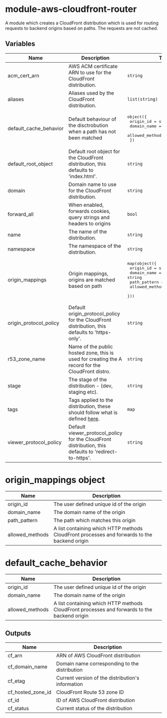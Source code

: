 # module-aws-cloudfront-router

A module which creates a CloudFront distribution which is used for routing requests to backend origins based on paths. The requests are not cached. 

## Variables

| Name | Description | Type | Default | Required |
|------|-------------|------|---------|:-----:|
| acm\_cert\_arn | AWS ACM certificate ARN to use for the CloudFront distribution. | `string` | n/a | yes |
| aliases | Aliases used by the CloudFront distribution. | `list(string)` | n/a | yes |
| default\_cache\_behavior | Default behaviour of the disctrobution when a path has not been matched | <pre>object({<br>    origin_id       = string<br>    domain_name     = string<br>    allowed_methods = list(string)<br>  })</pre> | n/a | yes |
| default\_root\_object | Default root object for the CloudFront distribution, this defaults to 'index.html'. | `string` | `"index.html"` | no |
| domain | Domain name to use for the CloudFront distribution. | `string` | n/a | yes |
| forward\_all | When enabled, forwards cookies, query strings and headers to origins | `bool` | `true` | no |
| name | The name of the distribution. | `string` | n/a | yes |
| namespace | The namespace of the distribution. | `string` | n/a | yes |
| origin\_mappings | Origin mappings, origins are matched based on path | <pre>map(object({<br>    origin_id       = string<br>    domain_name     = string<br>    path_pattern    = string<br>    allowed_methods = list(string)<br>  }))</pre> | n/a | yes |
| origin\_protocol\_policy | Default origin\_protocol\_policy for the CloudFront distribution, this defaults to 'https-only'. | `string` | `"https-only"` | no |
| r53\_zone\_name | Name of the public hosted zone, this is used for creating the A record for the CloudFront distro. | `string` | n/a | yes |
| stage | The stage of the distribution - (dev, staging etc). | `string` | n/a | yes |
| tags | Tags applied to the distribution, these should follow what is defined [here](https://github.com/Adaptavist/terraform-compliance/blob/master/features/tags.feature). | `map` | n/a | yes |
| viewer\_protocol\_policy | Default viewer\_protocol\_policy for the CloudFront distribution, this defaults to 'redirect-to-https'. | `string` | `"redirect-to-https"` | no |


# origin_mappings object
| Name                        | Description                                                                                     |
| --------------------------- | ----------------------------------------------------------------------------------------------- |
| origin_id                 | The user defined unique id of the origin                                      |
| domain_name | The domain name of the origin |
| path_pattern | The path which matches this origin |
| allowed_methods | A list containing which HTTP methods CloudFront processes and forwards to the backend origin |


# default_cache_behavior
| Name                        | Description                                                                                     |
| --------------------------- | ----------------------------------------------------------------------------------------------- |
| origin_id                 | The user defined unique id of the origin                                      |
| domain_name | The domain name of the origin |
| allowed_methods | A list containing which HTTP methods CloudFront processes and forwards to the backend origin |


## Outputs

| Name | Description |
|------|-------------|
| cf\_arn | ARN of AWS CloudFront distribution |
| cf\_domain\_name | Domain name corresponding to the distribution |
| cf\_etag | Current version of the distribution's information |
| cf\_hosted\_zone\_id | CloudFront Route 53 zone ID |
| cf\_id | ID of AWS CloudFront distribution |
| cf\_status | Current status of the distribution |





